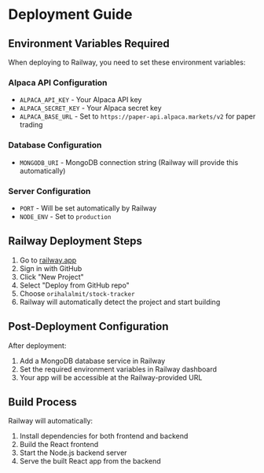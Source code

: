 # Deployment Guide

## Environment Variables Required

When deploying to Railway, you need to set these environment variables:

### Alpaca API Configuration
- `ALPACA_API_KEY` - Your Alpaca API key
- `ALPACA_SECRET_KEY` - Your Alpaca secret key  
- `ALPACA_BASE_URL` - Set to `https://paper-api.alpaca.markets/v2` for paper trading

### Database Configuration
- `MONGODB_URI` - MongoDB connection string (Railway will provide this automatically)

### Server Configuration
- `PORT` - Will be set automatically by Railway
- `NODE_ENV` - Set to `production`

## Railway Deployment Steps

1. Go to [railway.app](https://railway.app)
2. Sign in with GitHub
3. Click "New Project"
4. Select "Deploy from GitHub repo"
5. Choose `orihalalmit/stock-tracker`
6. Railway will automatically detect the project and start building

## Post-Deployment Configuration

After deployment:
1. Add a MongoDB database service in Railway
2. Set the required environment variables in Railway dashboard
3. Your app will be accessible at the Railway-provided URL

## Build Process

Railway will automatically:
1. Install dependencies for both frontend and backend
2. Build the React frontend
3. Start the Node.js backend server
4. Serve the built React app from the backend 